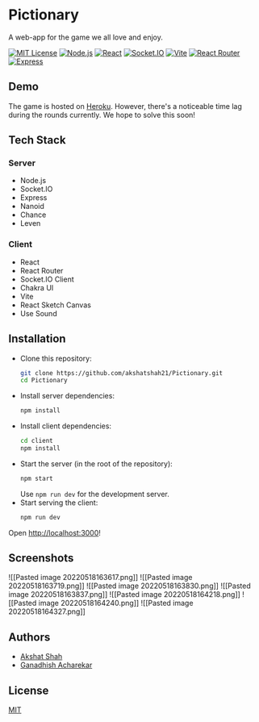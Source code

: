# Pictionary

A web-app for the game we all love and enjoy.


<p align="center">
  
[![MIT License](https://img.shields.io/badge/License-MIT-blue.svg?style=for-the-badge)]()
[![Node.js](https://img.shields.io/badge/Node.js-339933?style=for-the-badge&logo=nodedotjs&logoColor=white)](https://nodejs.org/en/)
[![React](https://img.shields.io/badge/React-20232A?style=for-the-badge&logo=react&logoColor=61DAFB)](https://reactjs.org/)
[![Socket.IO](https://img.shields.io/badge/Socket.io-010101?&style=for-the-badge&logo=Socket.io&logoColor=white)](https://socket.io/)
[![Vite](https://img.shields.io/badge/Vite-B73BFE?style=for-the-badge&logo=vite&logoColor=FFD62E)](https://vitejs.dev/)
[![React Router](https://img.shields.io/badge/React_Router-CA4245?style=for-the-badge&logo=react-router&logoColor=white)](https://reactrouter.com/)
[![Express](https://img.shields.io/badge/Express.js-000000?style=for-the-badge&logo=express&logoColor=white)](https://expressjs.com/)
  
</p>

## Demo

The game is hosted on [Heroku](https://pixnry.herokuapp.com/). 
However, there's a noticeable time lag during the rounds currently. We hope to solve this soon!


## Tech Stack
### Server
* Node.js
* Socket.IO
* Express
* Nanoid
* Chance
* Leven

### Client
* React
* React Router
* Socket.IO Client
* Chakra UI
* Vite
* React Sketch Canvas
* Use Sound


## Installation

* Clone this repository:
    ```bash
    git clone https://github.com/akshatshah21/Pictionary.git
    cd Pictionary
    ```
* Install server dependencies:
    ```bash
    npm install
    ```
* Install client dependencies:
    ```bash
    cd client
    npm install
    ```
* Start the server (in the root of the repository):
    ```bash
    npm start
    ```
    Use `npm run dev` for the development server.
* Start serving the client:
    ```bash
    npm run dev
    ```

Open [http://localhost:3000](http://localhost:3000)!
    
## Screenshots
![[Pasted image 20220518163617.png]]
![[Pasted image 20220518163719.png]]
![[Pasted image 20220518163830.png]]
![[Pasted image 20220518163837.png]]
![[Pasted image 20220518164218.png]]
![[Pasted image 20220518164240.png]]
![[Pasted image 20220518164327.png]]

## Authors

- [Akshat Shah](https://www.github.com/akshatshah21)
- [Ganadhish Acharekar](https://www.github.com/ganadhish1999)


## License

[MIT](https://choosealicense.com/licenses/mit/)

